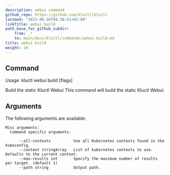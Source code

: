 ```yaml
---
description: webui command
github_repo: https://github.com/kluctl/kluctl
lastmod: "2023-08-26T09:38:51+02:00"
linkTitle: webui build
path_base_for_github_subdir:
    from: .*
    to: main/docs/kluctl/commands/webui-build.md
title: webui build
weight: 10
---
```




## Command
<!-- BEGIN SECTION "webui build" "Usage" false -->
Usage: kluctl webui build [flags]

Build the static Kluctl Webui
This command will build the static Kluctl Webui.

<!-- END SECTION -->

## Arguments

The following arguments are available:
<!-- BEGIN SECTION "webui build" "Misc arguments" true -->
```
Misc arguments:
  Command specific arguments.

      --all-contexts          Use all Kubernetes contexts found in the kubeconfig.
      --context stringArray   List of kubernetes contexts to use. Defaults to the current context.
      --max-results int       Specify the maximum number of results per target. (default 1)
      --path string           Output path.

```
<!-- END SECTION -->

